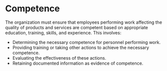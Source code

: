 # Competence

The organization must ensure that employees performing work affecting the quality of products and services are competent based on appropriate education, training, skills, and experience. This involves:

- Determining the necessary competence for personnel performing work.
- Providing training or taking other actions to achieve the necessary competence.
- Evaluating the effectiveness of these actions.
- Retaining documented information as evidence of competence.
